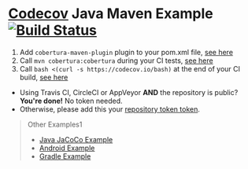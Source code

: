[Codecov][0] Java Maven Example [![Build Status](https://travis-ci.org/Jimver/example-java-maven.svg?branch=master)](https://travis-ci.org/Jimver/example-java-maven)
===============================

1. Add `cobertura-maven-plugin` plugin to your pom.xml file, [see here](https://github.com/codecov/example-java-maven/blob/master/pom.xml#L47-L58)
1. Call `mvn cobertura:cobertura` during your CI tests, [see here](https://github.com/codecov/example-java-maven/blob/master/.travis.yml#L4)
1. Call `bash <(curl -s https://codecov.io/bash)` at the end of your CI build, [see here](https://github.com/codecov/example-java-maven/blob/master/.travis.yml#L7)
  - Using Travis CI, CircleCI or AppVeyor **AND** the repository is public? **You're done!** No token needed.
  - Otherwise, please add this your [repository token token][5].

> Other Examples1
> - [Java JaCoCo Example][1]
> - [Android Example][3]
> - [Gradle Example][2]



[0]: https://codecov.io/
[1]: https://github.com/codecov/example-java
[2]: https://github.com/codecov/example-gradle
[3]: https://github.com/codecov/example-android
[5]: http://docs.codecov.io/docs/about-the-codecov-bash-uploader#section-upload-token
